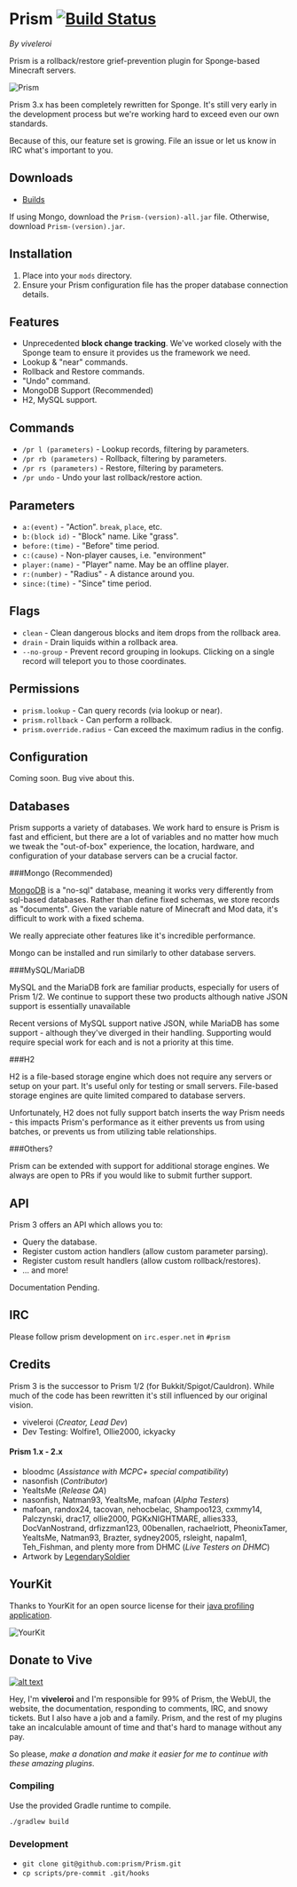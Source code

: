 # Prism [![Build Status](https://api.travis-ci.org/prism/Prism.png)](https://travis-ci.org/prism/Prism/)

*By viveleroi*

Prism is a rollback/restore grief-prevention plugin for Sponge-based Minecraft servers. 

![Prism](http://helion3.s3.amazonaws.com/prism.jpg)

Prism 3.x has been completely rewritten for Sponge. It's still very early in the development process but we're working hard to exceed even our own standards.

Because of this, our feature set is growing. File an issue or let us know in IRC what's important to you.

## Downloads

- [Builds](http://dhmc.us:8080/job/Prism/)

If using Mongo, download the `Prism-(version)-all.jar` file. Otherwise, download `Prism-(version).jar`.

## Installation

1. Place into your `mods` directory. 
2. Ensure your Prism configuration file has the proper database connection details.

## Features

- Unprecedented **block change tracking**. We've worked closely with the Sponge team to ensure it provides us the framework we need.
- Lookup & "near" commands.
- Rollback and Restore commands.
- "Undo" command.
- MongoDB Support (Recommended)
- H2, MySQL support.

## Commands

- `/pr l (parameters)` - Lookup records, filtering by parameters.
- `/pr rb (parameters)` - Rollback, filtering by parameters.
- `/pr rs (parameters)` - Restore, filtering by parameters.
- `/pr undo` - Undo your last rollback/restore action.

## Parameters

- `a:(event)` - "Action". `break`, `place`, etc.
- `b:(block id)` - "Block" name. Like "grass".
- `before:(time)` - "Before" time period.
- `c:(cause)` - Non-player causes, i.e. "environment"
- `player:(name)` - "Player" name. May be an offline player.
- `r:(number)` - "Radius" - A distance around you.
- `since:(time)` - "Since" time period.

## Flags

- `clean` - Clean dangerous blocks and item drops from the rollback area.
- `drain` - Drain liquids within a rollback area.
- `--no-group` - Prevent record grouping in lookups. Clicking on a single record will teleport you to those coordinates.

## Permissions

- `prism.lookup` - Can query records (via lookup or near).
- `prism.rollback` - Can perform a rollback.
- `prism.override.radius` - Can exceed the maximum radius in the config.

## Configuration

Coming soon. Bug vive about this.

## Databases

Prism supports a variety of databases. We work hard to ensure is Prism is fast and efficient, but there are a lot of variables and no matter how much we tweak the "out-of-box" experience, the location, hardware, and configuration of your database servers can be a crucial factor.

###Mongo (Recommended)

[MongoDB](https://www.mongodb.com/) is a "no-sql" database, meaning it works very differently from sql-based databases. Rather than define fixed schemas, we store records as "documents". Given the variable nature of Minecraft and Mod data, it's difficult to work with a fixed schema.

We really appreciate other features like it's incredible performance. 

Mongo can be installed and run similarly to other database servers.

###MySQL/MariaDB

MySQL and the MariaDB fork are familiar products, especially for users of Prism 1/2. We continue to support these two products although native JSON support is essentially unavailable

Recent versions of MySQL support native JSON, while MariaDB has some support - although they've diverged in their handling. Supporting would require special work for each and is not a priority at this time.

###H2

H2 is a file-based storage engine which does not require any servers or setup on your part. It's useful only for testing or small servers. File-based storage engines are quite limited compared to database servers.

Unfortunately, H2 does not fully support batch inserts the way Prism needs -  this impacts Prism's performance as it either prevents us from using batches, or prevents us from utilizing table relationships.

###Others?

Prism can be extended with support for additional storage engines. We always are open to PRs if you would like to submit further support.

## API

Prism 3 offers an API which allows you to:

- Query the database.
- Register custom action handlers (allow custom parameter parsing).
- Register custom result handlers (allow custom rollback/restores).
- ... and more!

Documentation Pending.

## IRC

Please follow prism development on `irc.esper.net` in `#prism`

## Credits

Prism 3 is the successor to Prism 1/2 (for Bukkit/Spigot/Cauldron). While much of the code has been rewritten it's still influenced by our original vision.

- viveleroi (*Creator, Lead Dev*)
- Dev Testing: Wolfire1, Ollie2000, ickyacky

#### Prism 1.x - 2.x

- bloodmc (*Assistance with MCPC+ special compatibility*)
- nasonfish (*Contributor*)
- YeaItsMe (*Release QA*)
- nasonfish, Natman93, YeaItsMe, mafoan (*Alpha Testers*)
- mafoan, randox24, tacovan, nehocbelac, Shampoo123, cxmmy14, Palczynski, drac17, ollie2000, PGKxNIGHTMARE, allies333, DocVanNostrand, drfizzman123, 00benallen, rachaelriott, PheonixTamer, YeaItsMe, Natman93, Brazter, sydney2005, rsleight, napalm1, Teh_Fishman, and plenty more from DHMC (*Live Testers on DHMC*)
- Artwork by [LegendarySoldier](http://legendary-soldier.deviantart.com/)


## YourKit

Thanks to YourKit for an open source license for their [java profiling application](http://www.yourkit.com/).

![YourKit](https://www.yourkit.com/images/yklogo.png)

## Donate to Vive

[![alt text][2]][1]

  [1]: https://www.paypal.com/cgi-bin/webscr?return=http%3A%2F%2Fdev.bukkit.org%2Fserver-mods%2Fprism%2F&cn=Add+special+instructions+to+the+addon+author%28s%29&business=botsko%40gmail.com&bn=PP-DonationsBF%3Abtn_donateCC_LG.gif%3ANonHosted&cancel_return=http%3A%2F%2Fdev.bukkit.org%2Fserver-mods%2Fprism%2F&lc=US&item_name=Prism+%28from+Bukkit.org%29&cmd=_donations&rm=1&no_shipping=1&currency_code=USD
  [2]: http://botsko.s3.amazonaws.com/paypal_donate.gif

Hey, I'm **viveleroi** and I'm responsible for 99% of Prism, the WebUI, the website, the documentation, responding to comments, IRC, and snowy tickets. But I also have a job and a family. Prism, and the rest of my plugins take an incalculable amount of time and that's hard to manage without any pay.

So please, *make a donation and make it easier for me to continue with these amazing plugins*.



### Compiling

Use the provided Gradle runtime to compile.

    ./gradlew build

### Development

- `git clone git@github.com:prism/Prism.git`
- `cp scripts/pre-commit .git/hooks`